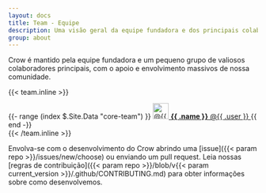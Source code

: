 ```yaml
---
layout: docs
title: Team - Equipe
description: Uma visão geral da equipe fundadora e dos principais colaboradores do Crow.
group: about
---
```


Crow é mantido pela equipe fundadora e um pequeno grupo de valiosos colaboradores principais, com o apoio e envolvimento massivos de nossa comunidade.

{{< team.inline >}}
<div class="list-group mb-3">
  {{- range (index $.Site.Data "core-team") }}
    <a class="list-group-item list-group-item-action d-flex align-items-center" href="https://github.com/{{ .user }}">
      <img src="https://github.com/{{ .user }}.png" alt="@{{ .user }}" width="32" height="32" class="rounded me-2" loading="lazy">
      <span>
        <strong>{{ .name }}</strong> @{{ .user }}
      </span>
    </a>
  {{ end -}}
</div>
{{< /team.inline >}}

Envolva-se com o desenvolvimento do Crow abrindo uma [issue]({{< param repo >}}/issues/new/choose) ou enviando um pull request. Leia nossas [regras de contribuição]({{< param repo >}}/blob/v{{< param current_version >}}/.github/CONTRIBUTING.md) para obter informações sobre como desenvolvemos.

